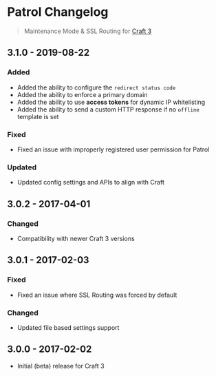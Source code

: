 # Patrol Changelog
> Maintenance Mode & SSL Routing for [Craft 3](http://craftcms.com)

## 3.1.0 - 2019-08-22
### Added
- Added the ability to configure the `redirect status code`
- Added the ability to enforce a primary domain
- Added the ability to use **access tokens** for dynamic IP whitelisting
- Added the ability to send a custom HTTP response if no `offline` template is set

### Fixed
- Fixed an issue with improperly registered user permission for Patrol

### Updated
- Updated config settings and APIs to align with Craft

## 3.0.2 - 2017-04-01
### Changed
- Compatibility with newer Craft 3 versions

## 3.0.1 - 2017-02-03
### Fixed
- Fixed an issue where SSL Routing was forced by default
### Changed
- Updated file based settings support

## 3.0.0 - 2017-02-02
- Initial (beta) release for Craft 3
